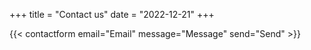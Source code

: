 +++
title = "Contact us"
date = "2022-12-21"
+++

{{< contactform email="Email" message="Message" send="Send" >}}
